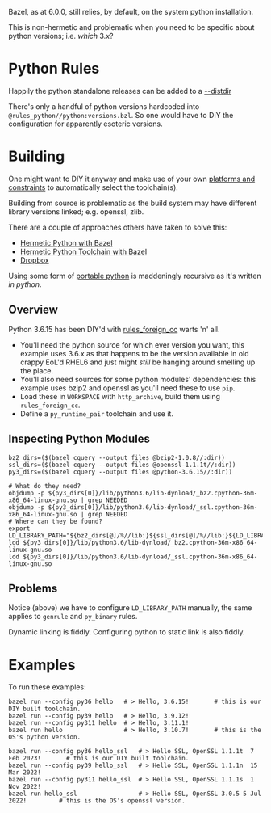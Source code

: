 Bazel, as at 6.0.0, still relies, by default, on the system python installation.

This is non-hermetic and problematic when you need to be specific about python versions; i.e. _which_ 3._x_?

# Python Rules

Happily the python standalone releases can be added to a [--distdir](https://bazel.build/reference/command-line-reference#flag--distdir)

There's only a handful of python versions hardcoded into `@rules_python//python:versions.bzl`. So one would have to DIY 
the configuration for apparently esoteric versions.

# Building

One might want to DIY it anyway and make use of your own [platforms and constraints](https://bazel.build/reference/be/platform)
to automatically select the toolchain(s).

Building from source is problematic as the build system may have different library versions linked; e.g. openssl, zlib.

There are a couple of approaches others have taken to solve this:

- [Hermetic Python with Bazel](https://thethoughtfulkoala.com/posts/2020/05/16/bazel-hermetic-python.html)
- [Hermetic Python Toolchain with Bazel](https://www.anthonyvardaro.com/blog/hermetic-python-toolchain-with-bazel)
- [Dropbox](https://github.com/dropbox/dbx_build_tools/blob/master/thirdparty/cpython/BUILD.python39)

Using some form of [portable python](https://pypi.org/project/portable-python/) is maddeningly recursive as it's 
written _in python_.

## Overview

Python 3.6.15 has been DIY'd with [rules_foreign_cc](https://github.com/bazelbuild/rules_foreign_cc) warts 'n' all.

- You'll need the python source for which ever version you want, this example uses 3.6.x as that happens to be the version 
  available in old crappy EoL'd RHEL6 and just might _still_ be hanging around smelling up the place.
- You'll also need sources for some python modules' dependencies: this example uses bzip2 and openssl as you'll need
  these to use `pip`.
- Load these in `WORKSPACE` with `http_archive`, build them using `rules_foreign_cc`.
- Define a `py_runtime_pair` toolchain and use it.

## Inspecting Python Modules

```shell
bz2_dirs=($(bazel cquery --output files @bzip2-1.0.8//:dir))
ssl_dirs=($(bazel cquery --output files @openssl-1.1.1t//:dir))
py3_dirs=($(bazel cquery --output files @python-3.6.15//:dir))

# What do they need?
objdump -p ${py3_dirs[0]}/lib/python3.6/lib-dynload/_bz2.cpython-36m-x86_64-linux-gnu.so | grep NEEDED
objdump -p ${py3_dirs[0]}/lib/python3.6/lib-dynload/_ssl.cpython-36m-x86_64-linux-gnu.so | grep NEEDED
# Where can they be found?
export LD_LIBRARY_PATH="${bz2_dirs[@]/%//lib:}${ssl_dirs[@]/%//lib:}${LD_LIBRARY_PATH}"
ldd ${py3_dirs[0]}/lib/python3.6/lib-dynload/_bz2.cpython-36m-x86_64-linux-gnu.so
ldd ${py3_dirs[0]}/lib/python3.6/lib-dynload/_ssl.cpython-36m-x86_64-linux-gnu.so
```

## Problems

Notice (above) we have to configure `LD_LIBRARY_PATH` manually, the same applies to `genrule` and `py_binary` rules.

Dynamic linking is fiddly. Configuring python to static link is also fiddly.

# Examples

To run these examples:

```shell
bazel run --config py36 hello   # > Hello, 3.6.15!       # this is our DIY built toolchain.
bazel run --config py39 hello   # > Hello, 3.9.12!
bazel run --config py311 hello  # > Hello, 3.11.1!
bazel run hello                 # > Hello, 3.10.7!       # this is the OS's python version.
```

```shell
bazel run --config py36 hello_ssl   # > Hello SSL, OpenSSL 1.1.1t  7 Feb 2023!       # this is our DIY built toolchain.
bazel run --config py39 hello_ssl   # > Hello SSL, OpenSSL 1.1.1n  15 Mar 2022!
bazel run --config py311 hello_ssl  # > Hello SSL, OpenSSL 1.1.1s  1 Nov 2022!
bazel run hello_ssl                 # > Hello SSL, OpenSSL 3.0.5 5 Jul 2022!         # this is the OS's openssl version.
```
